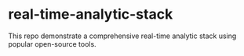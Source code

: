 # real-time-analytic-stack
This repo demonstrate a comprehensive real-time analytic stack using popular open-source tools.
